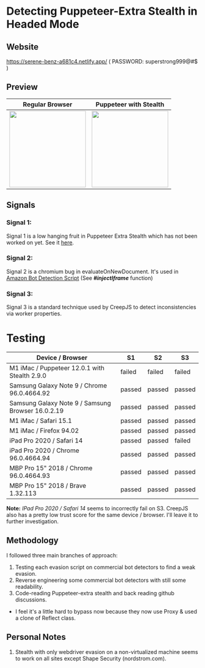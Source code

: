 # Detecting Puppeteer-Extra Stealth in Headed Mode

## Website
https://serene-benz-a681c4.netlify.app/ ( PASSWORD: superstrong999@#$ )

## Preview
| Regular Browser | Puppeteer with Stealth |
|-----------------|------------------------|
|<img src="https://user-images.githubusercontent.com/11026445/145713931-80eec91d-42be-423a-99d7-5a70a58ac2bd.png" width="200">|<img src="https://user-images.githubusercontent.com/11026445/145714077-35426b3d-552a-4af2-84dd-49134212b2b4.png" width="200">|

## Signals

### Signal 1:
Signal 1 is a low hanging fruit in Puppeteer Extra Stealth which has not been worked on yet. See it [here](https://github.com/berstend/puppeteer-extra/pull/565).

### Signal 2:
Signal 2 is a chromium bug in evaluateOnNewDocument. It's used in [Amazon Bot Detection Script](https://github.com/chris124567/commercial-bot-detectors/blob/master/files/amazon.j) (See **#_injectIframe_** function)

### Signal 3:
Signal 3 is a standard technique used by CreepJS to detect inconsistencies via worker properties.

# Testing
| Device / Browser                                  | S1     | S2     | S3     |
|---------------------------------------------------|--------|--------|--------|
| M1 iMac / Puppeteer 12.0.1 with Stealth 2.9.0     | failed | failed | failed |
| Samsung Galaxy Note 9 / Chrome 96.0.4664.92       | passed | passed | passed |
| Samsung Galaxy Note 9 / Samsung Browser 16.0.2.19 | passed | passed | passed |
| M1 iMac / Safari 15.1                             | passed | passed | passed |
| M1 iMac / Firefox 94.02                           | passed | passed | passed |
| iPad Pro 2020 / Safari 14                         | passed | passed | failed |
| iPad Pro 2020 / Chrome 96.0.4664.94               | passed | passed | passed |
| MBP Pro 15" 2018 / Chrome 96.0.4664.93            | passed | passed | passed |
| MBP Pro 15" 2018 / Brave 1.32.113                 | passed | passed | passed |

**Note:** _IPad Pro 2020 / Safari 14_ seems to incorrectly fail on S3. CreepJS also has a pretty low trust score for the same device / browser. I'll leave it to further investigation.

## Methodology
I followed three main branches of approach:
1. Testing each evasion script on commercial bot detectors to find a weak evasion.
1. Reverse engineering some commercial bot detectors with still some readability.
2. Code-reading Puppeteer-extra stealth and back reading github discussions.
  - I feel it's a little hard to bypass now because they now use Proxy & used a clone of Reflect class.

## Personal Notes
1. Stealth with only webdriver evasion on a non-virtualized machine seems to work on all sites except Shape Security (nordstrom.com).
